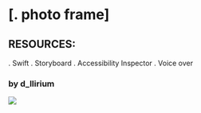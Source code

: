 
#  [. photo frame]

## RESOURCES:
. Swift
. Storyboard
. Accessibility Inspector
. Voice over

### by d_llirium

![](https://github.com/d-llirium/codecademy/blob/main/Code%20History/CodeHistory.gif?raw=true)
